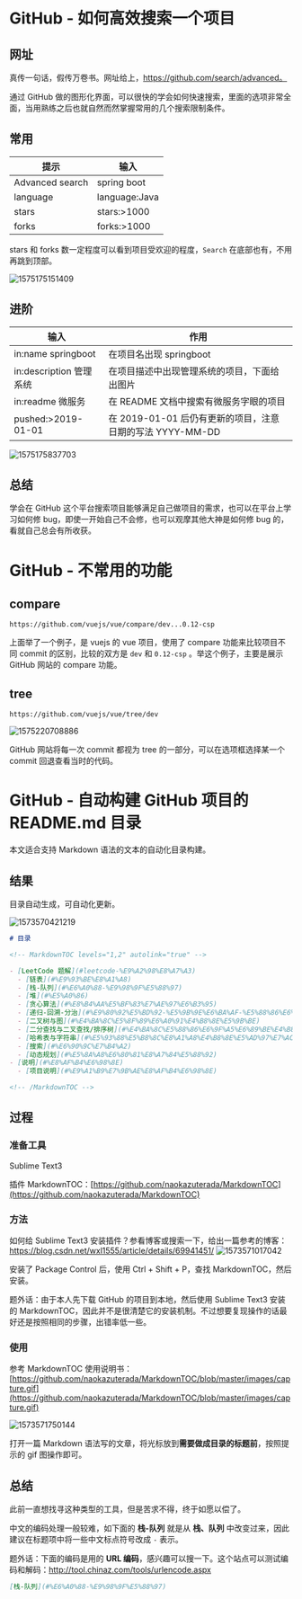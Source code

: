 # GitHub - 如何高效搜索一个项目

## 网址

真传一句话，假传万卷书。网址给上，https://github.com/search/advanced。

通过 GitHub 做的图形化界面，可以很快的学会如何快速搜索，里面的选项非常全面，当用熟练之后也就自然而然掌握常用的几个搜索限制条件。

## 常用

| 提示            | 输入          |
| --------------- | ------------- |
| Advanced search | spring boot   |
| language        | language:Java |
| stars           | stars:>1000   |
| forks           | forks:>1000   |

stars 和 forks 数一定程度可以看到项目受欢迎的程度，`Search` 在底部也有，不用再跳到顶部。

![1575175151409](GitHub.assets/1575175151409.png)

## 进阶

| 输入                    | 作用                                                      |
| ----------------------- | --------------------------------------------------------- |
| in:name springboot      | 在项目名出现 springboot                                   |
| in:description 管理系统 | 在项目描述中出现管理系统的项目，下面给出图片              |
| in:readme 微服务        | 在 README 文档中搜索有微服务字眼的项目                    |
| pushed:>2019-01-01      | 在 2019-01-01 后仍有更新的项目，注意日期的写法 YYYY-MM-DD |

![1575175837703](GitHub.assets/1575175837703.png)



## 总结

学会在 GitHub 这个平台搜索项目能够满足自己做项目的需求，也可以在平台上学习如何修 bug，即使一开始自己不会修，也可以观摩其他大神是如何修 bug 的，看就自己总会有所收获。

# GitHub - 不常用的功能

## compare

`https://github.com/vuejs/vue/compare/dev...0.12-csp`

上面举了一个例子，是 vuejs 的 vue 项目，使用了 compare 功能来比较项目不同 commit 的区别，比较的双方是 `dev` 和 `0.12-csp` 。举这个例子，主要是展示 GitHub 网站的 compare 功能。

## tree

`https://github.com/vuejs/vue/tree/dev`

![1575220708886](GitHub.assets/1575220708886.png)

GitHub 网站将每一次 commit 都视为 tree 的一部分，可以在选项框选择某一个 commit 回退查看当时的代码。

# GitHub - 自动构建 GitHub 项目的 README.md 目录

本文适合支持 Markdown 语法的文本的自动化目录构建。

## 结果

目录自动生成，可自动化更新。

![1573570421219](GitHub.assets/1573570421219.png)

```markdown
# 目录

<!-- MarkdownTOC levels="1,2" autolink="true" -->

- [LeetCode 题解](#leetcode-%E9%A2%98%E8%A7%A3)
  - [链表](#%E9%93%BE%E8%A1%A8)
  - [栈-队列](#%E6%A0%88-%E9%98%9F%E5%88%97)
  - [堆](#%E5%A0%86)
  - [贪心算法](#%E8%B4%AA%E5%BF%83%E7%AE%97%E6%B3%95)
  - [递归-回溯-分治](#%E9%80%92%E5%BD%92-%E5%9B%9E%E6%BA%AF-%E5%88%86%E6%B2%BB)
  - [二叉树与图](#%E4%BA%8C%E5%8F%89%E6%A0%91%E4%B8%8E%E5%9B%BE)
  - [二分查找与二叉查找/排序树](#%E4%BA%8C%E5%88%86%E6%9F%A5%E6%89%BE%E4%B8%8E%E4%BA%8C%E5%8F%89%E6%9F%A5%E6%89%BE%E6%8E%92%E5%BA%8F%E6%A0%91)
  - [哈希表与字符串](#%E5%93%88%E5%B8%8C%E8%A1%A8%E4%B8%8E%E5%AD%97%E7%AC%A6%E4%B8%B2)
  - [搜索](#%E6%90%9C%E7%B4%A2)
  - [动态规划](#%E5%8A%A8%E6%80%81%E8%A7%84%E5%88%92)
- [说明](#%E8%AF%B4%E6%98%8E)
  - [项目说明](#%E9%A1%B9%E7%9B%AE%E8%AF%B4%E6%98%8E)

<!-- /MarkdownTOC -->
```

## 过程

### 准备工具

Sublime Text3

插件 MarkdownTOC：[https://github.com/naokazuterada/MarkdownTOC](https://github.com/naokazuterada/MarkdownTOC)

### 方法

如何给 Sublime Text3 安装插件？参看博客或搜索一下，给出一篇参考的博客：https://blog.csdn.net/wxl1555/article/details/69941451/
![1573571017042](GitHub.assets/1573571017042.png)

安装了 Package Control 后，使用 Ctrl + Shift + P，查找 MarkdownTOC，然后安装。

题外话：由于本人先下载 GitHub 的项目到本地，然后使用 Sublime Text3 安装的 MarkdownTOC，因此并不是很清楚它的安装机制。不过想要复现操作的话最好还是按照相同的步骤，出错率低一些。

### 使用

参考 MarkdownTOC 使用说明书：[https://github.com/naokazuterada/MarkdownTOC/blob/master/images/capture.gif](https://github.com/naokazuterada/MarkdownTOC/blob/master/images/capture.gif)

![1573571750144](GitHub.assets/1573571750144.gif)

打开一篇 Markdown 语法写的文章，将光标放到**需要做成目录的标题前**，按照提示的 gif 图操作即可。

## 总结

此前一直想找寻这种类型的工具，但是苦求不得，终于如愿以偿了。

中文的编码处理一般较难，如下面的 **栈-队列** 就是从 **栈、队列** 中改变过来，因此建议在标题项中将一些中文标点符号改成 `-` 表示。

题外话：下面的编码是用的 **URL 编码**，感兴趣可以搜一下。这个站点可以测试编码和解码：http://tool.chinaz.com/tools/urlencode.aspx 

```markdown
[栈-队列](#%E6%A0%88-%E9%98%9F%E5%88%97)
```



